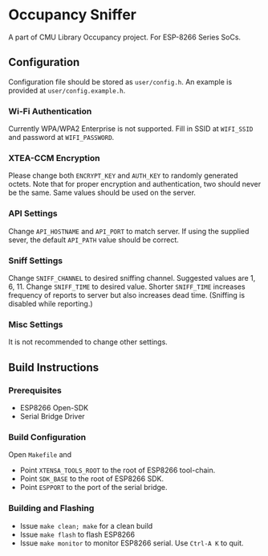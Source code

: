 # Occupancy Sniffer

A part of CMU Library Occupancy project. For ESP-8266 Series SoCs. 

## Configuration

Configuration file should be stored as `user/config.h`. An example is provided at `user/config.example.h`.

### Wi-Fi Authentication

Currently WPA/WPA2 Enterprise is not supported. Fill in SSID at `WIFI_SSID` and password at `WIFI_PASSWORD`.

### XTEA-CCM Encryption

Please change both `ENCRYPT_KEY` and `AUTH_KEY` to randomly generated octets. Note that for proper encryption and authentication, two should never be the same. Same values should be used on the server.

### API Settings

Change `API_HOSTNAME` and `API_PORT` to match server. If using the supplied sever, the default `API_PATH` value should be correct.

### Sniff Settings

Change `SNIFF_CHANNEL` to desired sniffing channel. Suggested values are 1, 6, 11.
Change `SNIFF_TIME` to desired value. Shorter `SNIFF_TIME` increases frequency of reports to server but also increases dead time. (Sniffing is disabled while reporting.)

### Misc Settings

It is not recommended to change other settings.

## Build Instructions

### Prerequisites

  - ESP8266 Open-SDK
  - Serial Bridge Driver

### Build Configuration

Open `Makefile` and

  - Point `XTENSA_TOOLS_ROOT` to the root of ESP8266 tool-chain.
  - Point `SDK_BASE` to the root of ESP8266 SDK.
  - Point `ESPPORT` to the port of the serial bridge.

### Building and Flashing

  - Issue `make clean; make` for a clean build
  - Issue `make flash` to flash ESP8266
  - Issue `make monitor` to monitor ESP8266 serial. Use `Ctrl-A K` to quit.
